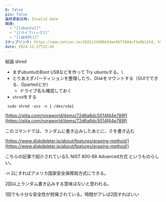 ```yaml
---
Q: false
pin: false
最終更新日時: Invalid date
関連:
  - "[[ubuntu]]"
  - "[[ライフハック]]"
  - "[[自作PC]]"
2ホップリンク: https://www.notion.so/2822c23d98634ee5b77844cf3e8b125d, https://www.notion.so/2ada653c5a1a418cb38fe4229087dfe4, https://www.notion.so/7497737199d94b8d81c57d0eb4698245, https://www.notion.so/7ce14d3a6bc0447faa71bc56b605aebc, https://www.notion.so/f3dc85f976e640ceaf469d105f4bc988, https://www.notion.so/f4d26d3c521b4fb5999d72f3c2601026,https://www.notion.so/e8117dcb16e640d0a09fd408b0162a1d, https://www.notion.so/f3dc85f976e640ceaf469d105f4bc988,https://www.notion.so/10e1121f1cf680c4a8c5cecac6b48a9d, https://www.notion.so/1101121f1cf68073bfa9ec3235c06f61, https://www.notion.so/1101121f1cf680828c80e49572807ac8, https://www.notion.so/1141121f1cf68077ba36e8a857265fb0, https://www.notion.so/1191121f1cf68093a976e5387333ca4a, https://www.notion.so/11c1121f1cf68090b0a6fd9ac7c31c0a, https://www.notion.so/11e1121f1cf68051853decacc2ae16ff, https://www.notion.so/11e1121f1cf680aaa1defdc034df3369, https://www.notion.so/1201121f1cf68035a870db26fd6eed98, https://www.notion.so/1211121f1cf6802386d1fdf5fe0b03f4, https://www.notion.so/526abee8ef61413abf3cc752e7f9770f, https://www.notion.so/f3dc85f976e640ceaf469d105f4bc988
date: 2024-12-27T22:34
---
```

  

  

  

結論 shred

- まずubuntuのBoot USBなどを作って Try ubuntuする。\
- とりあえずパーティションを整理したり、Diskをマウントする（GUIでできる、Gpartedとか）
    - ドライブ名も確認しておく
- `shred`をする

```Shell
 sudo shred -uvz -n 1 /dev/sda1
```

  

  

  

[https://qiita.com/noraworld/items/72d6a6dc5014f44e789f](https://qiita.com/noraworld/items/72d6a6dc5014f44e789f)

このコマンドでは、ランダムに書き込みしたあとに、０を書き込む

[https://www.diskdeleter.jp/about/features/erasing-method/](https://www.diskdeleter.jp/about/features/erasing-method/)

こちらの記事で紹介されている5. NIST 800-88 Advanced方式 というものらしい。

-n 2にすればアメリカ国家安全保障局方式にできる。

2回以上ランダム書き込みする意味はないと思われる。

1回でも十分な安全性が担保されている。時間がアレば2回すればいい